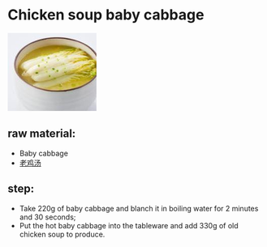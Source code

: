# Chicken soup baby cabbage

![鸡汤娃娃菜](/images/鸡汤娃娃菜.jpg)

## raw material:

- Baby cabbage
- [老鸡汤](/汤/老鸡汤.md)

## step:

- Take 220g of baby cabbage and blanch it in boiling water for 2 minutes and 30 seconds;
- Put the hot baby cabbage into the tableware and add 330g of old chicken soup to produce.
